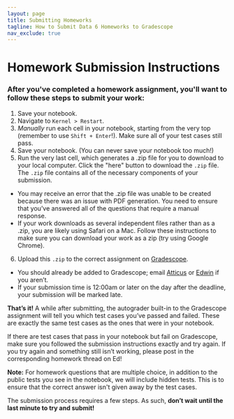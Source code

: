 ```yaml
---
layout: page
title: Submitting Homeworks
tagline: How to Submit Data 6 Homeworks to Gradescope
nav_exclude: true
---
```


# Homework Submission Instructions

### After you've completed a homework assignment, you'll want to follow these steps to submit your work:

1. Save your notebook.
2. Navigate to `Kernel > Restart`.
3. *Manually* run each cell in your notebook, starting from the very top (remember to use `Shift + Enter`!). Make sure all of your test cases still pass.
4. Save your notebook. (You can never save your notebook too much!)
5. Run the very last cell, which generates a .zip file for you to download to your local computer. Click the "here" button to download the `.zip` file. The `.zip` file contains all of the necessary components of your submission.
  * You may receive an error that the .zip file was unable to be created because there was an issue with PDF generation. You need to ensure that you’ve answered all of the questions that require a manual response.
  * If your work downloads as several independent files rather than as a .zip, you are likely using Safari on a Mac. Follow these instructions to make sure you can download your work as a zip (try using Google Chrome).
6. Upload this `.zip` to the correct assignment on [Gradescope](https://www.gradescope.com/courses/402405).
  * You should already be added to Gradescope; email [Atticus](atticus.ginsborg@berkeley.edu) or [Edwin](jedwin321@berkeley.edu) if you aren’t.
  * If your submission time is 12:00am or later on the day after the deadline, your submission will be marked late.

**That’s it!** A while after submitting, the autograder built-in to the Gradescope assignment will tell you which test cases you’ve passed and failed. These are exactly the same test cases as the ones that were in your notebook.

If there are test cases that pass in your notebook but fail on Gradescope, make sure you followed the submission instructions exactly and try again. If you try again and something still isn’t working, please post in the corresponding homework thread on Ed!

**Note:** For homework questions that are multiple choice, in addition to the public tests you see in the notebook, we will include hidden tests. This is to ensure that the correct answer isn't given away by the test cases.

The submission process requires a few steps. As such, **don’t wait until the last minute to try and submit!**
